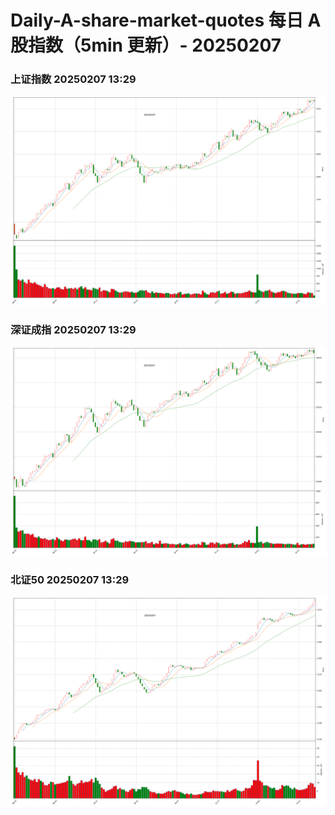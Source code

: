 
# Daily-A-share-market-quotes 每日 A 股指数（5min 更新）- 20250207

### 上证指数 20250207 13:29
![](./fig/2025/2/20250207-sh000001.png)

### 深证成指 20250207 13:29
![](./fig/2025/2/20250207-sz399001.png)

### 北证50 20250207 13:29
![](./fig/2025/2/20250207-bj899050.png)
